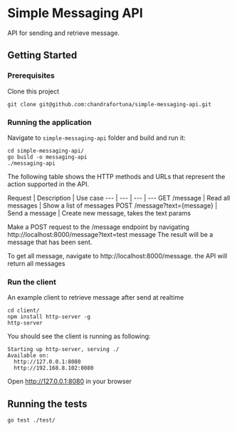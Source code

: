 # Simple Messaging API

API for sending and retrieve message. 

## Getting Started

### Prerequisites

Clone this project

```
git clone git@github.com:chandrafortuna/simple-messaging-api.git
```

### Running the application

Navigate to `simple-messaging-api` folder and build and run it:

```
cd simple-messaging-api/
go build -o messaging-api
./messaging-api
```

The following table shows the HTTP methods and URLs that represent the action supported in the API.

Request | Description | Use case 
--- | --- | --- | --- 
GET /message | Read all messages | Show a list of messages
POST /message?text={message} | Send a message | Create new message, takes the text params 

Make a POST request to the /message endpoint by navigating http://localhost:8000/message?text=test message
The result will be a message that has been sent.

To get all message, navigate to http://localhost:8000/message. the API will return all messages

### Run the client

An example client to retrieve message after send at realtime

```
cd client/
npm install http-server -g
http-server
```

You should see the client is running as following:
```
Starting up http-server, serving ./
Available on:
  http://127.0.0.1:8080
  http://192.168.8.102:8080
```

Open http://127.0.0.1:8080 in your browser

## Running the tests

```
go test ./test/
```